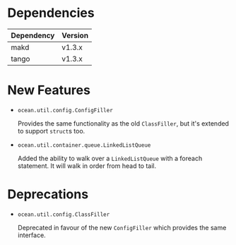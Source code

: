 Dependencies
============

Dependency | Version
-----------|---------
makd       | v1.3.x
tango      | v1.3.x

New Features
============

* `ocean.util.config.ConfigFiller`

  Provides the same functionality as the old `ClassFiller`, but it's
  extended to support `struct`s too.

* `ocean.util.container.queue.LinkedListQueue`

  Added the ability to walk over a `LinkedListQueue` with a foreach statement.
  It will walk in order from head to tail.

Deprecations
============

* `ocean.util.config.ClassFiller`

  Deprecated in favour of the new `ConfigFiller` which provides the
  same interface.
